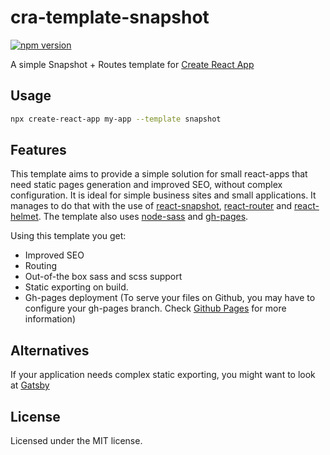 # cra-template-snapshot

[![npm version](https://img.shields.io/npm/v/cra-template-snapshot)](https://www.npmjs.com/package/cra-template-snapshot)

A simple Snapshot + Routes template for [Create React App](https://github.com/facebook/create-react-app)

## Usage

```sh
npx create-react-app my-app --template snapshot
```

## Features

This template aims to provide a simple solution for small react-apps that need static pages generation and improved SEO, without complex configuration. It is ideal for simple business sites and small applications.
It manages to do that with the use of [react-snapshot](https://github.com/geelen/react-snapshot), [react-router](https://reacttraining.com/react-router/) and [react-helmet](https://github.com/nfl/react-helmet). The template also uses [node-sass](https://github.com/sass/node-sass) and [gh-pages](https://github.com/tschaub/gh-pages).

Using this template you get:

- Improved SEO
- Routing
- Out-of-the box sass and scss support
- Static exporting on build.
- Gh-pages deployment (To serve your files on Github, you may have to configure your gh-pages branch. Check [Github Pages](https://pages.github.com/) for more information)

## Alternatives

If your application needs complex static exporting, you might want to look at [Gatsby](https://www.gatsbyjs.org/)

## License

Licensed under the MIT license.
